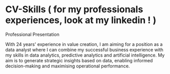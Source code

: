 # CV-Skills ( for my professionals experiences, look at my linkedin ! ) 

Professional Presentation

With 24 years' experience in value creation, I am aiming for a position as a data analyst where I can combine my successful business experience with my skills in 
data analytics, predictive analytics and artificial intelligence. 
My aim is to generate strategic insights based on data, enabling informed decision-making and maximising operational performance.
